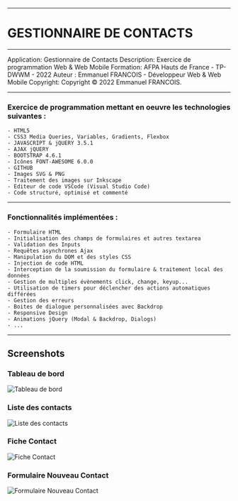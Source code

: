 _______________________________________________________________________________

# GESTIONNAIRE DE CONTACTS
_______________________________________________________________________________


Application:    Gestionnaire de Contacts
Description:    Exercice de programmation Web & Web Mobile
Formation:      AFPA Hauts de France - TP-DWWM - 2022
Auteur :        Emmanuel FRANCOIS - Développeur Web & Web Mobile
Copyright:      Copyright © 2022 Emmanuel FRANCOIS.

_______________________________________________________________________________


### Exercice de programmation mettant en oeuvre les technologies suivantes :

    - HTML5
    - CSS3 Media Queries, Variables, Gradients, Flexbox
    - JAVASCRIPT & jQUERY 3.5.1
    - AJAX jQUERY
    - BOOTSTRAP 4.6.1
    - Icônes FONT-AWESOME 6.0.0
    - GITHUB
    - Images SVG & PNG
    - Traitement des images sur Inkscape
    - Editeur de code VSCode (Visual Studio Code)
    - Code structuré, optimisé et commenté

_______________________________________________________________________________


### Fonctionnalités implémentées :

    - Formulaire HTML
    - Initialisation des champs de formulaires et autres textarea
    - Validation des Inputs
    - Requêtes asynchrones Ajax
    - Manipulation du DOM et des styles CSS
    - Injection de code HTML
    - Interception de la soumission du formulaire & traitement local des données
    - Gestion de multiples évènements click, change, keyup...
    - Utilisation de timers pour déclencher des actions automatiques différées
    - Gestion des erreurs
    - Boites de dialogue personnalisées avec Backdrop
    - Responsive Design
    - Animations jQuery (Modal & Backdrop, Dialogs)
    - ...

_______________________________________________________________________________


## Screenshots


### Tableau de bord

![Tableau de bord](screenshot_01.png?raw=true "Tableau de bord - Gestionnaire de Contacts")


### Liste des contacts

![Liste des contacts](screenshot_02.png?raw=true "Liste des contacts - Générateur de Mots-Clés")


### Fiche Contact

![Fiche Contact](screenshot_03.png?raw=true "Fiche Contact - Générateur de Mots-Clés")


### Formulaire Nouveau Contact

![Formulaire Nouveau Contact](screenshot_04.png?raw=true "Formulaire Nouveau Contact - Générateur de Mots-Clés")

